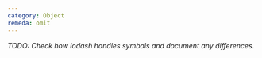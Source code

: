 ```yaml
---
category: Object
remeda: omit
---
```


_TODO: Check how lodash handles symbols and document any differences._
